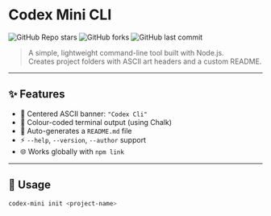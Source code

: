 # Codex Mini CLI

![GitHub Repo stars](https://img.shields.io/github/stars/CodeyT/codex-cli?style=social)
![GitHub forks](https://img.shields.io/github/forks/CodeyT/codex-cli?style=social)
![GitHub last commit](https://img.shields.io/github/last-commit/CodeyT/codex-cli)

> A simple, lightweight command-line tool built with Node.js.  
> Creates project folders with ASCII art headers and a custom README.

---

## ✨ Features

- 🎨 Centered ASCII banner: `"Codex Cli"`
- 🎯 Colour-coded terminal output (using Chalk)
- 📝 Auto-generates a `README.md` file
- ⚡ `--help`, `--version`, `--author` support
- 🌐 Works globally with `npm link`

---

## 🚀 Usage

```bash
codex-mini init <project-name>

